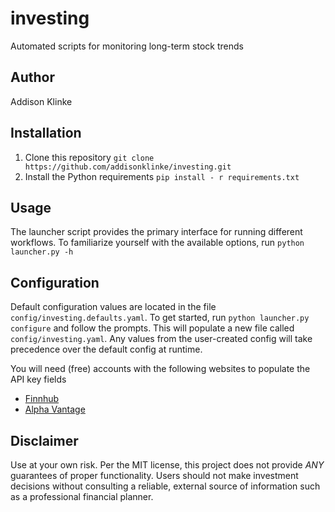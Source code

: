 # investing
Automated scripts for monitoring long-term stock trends 

## Author

Addison Klinke

## Installation

1. Clone this repository `git clone https://github.com/addisonklinke/investing.git`
2. Install the Python requirements `pip install - r requirements.txt`

## Usage

The launcher script provides the primary interface for running different workflows. 
To familiarize yourself with the available options, run `python launcher.py -h`

## Configuration

Default configuration values are located in the file `config/investing.defaults.yaml`. 
To get started, run `python launcher.py configure` and follow the prompts.
This will populate a new file called `config/investing.yaml`. 
Any values from the user-created config will take precedence over the default config at runtime. 

You will need (free) accounts with the following websites to populate the API key fields

* [Finnhub](https://finnhub.io/register)
* [Alpha Vantage](https://www.alphavantage.co/support/#api-key) 

## Disclaimer

Use at your own risk.
Per the MIT license, this project does not provide *ANY* guarantees of proper functionality.
Users should not make investment decisions without consulting a reliable, external source of 
information such as a professional financial planner.
